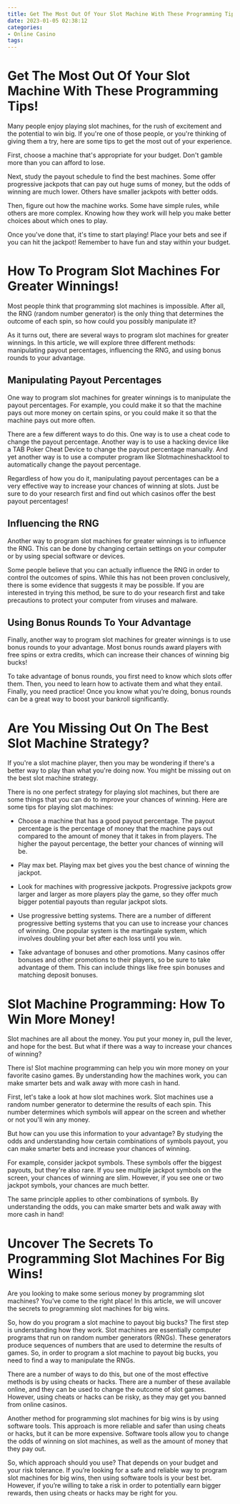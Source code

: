```yaml
---
title: Get The Most Out Of Your Slot Machine With These Programming Tips!
date: 2023-01-05 02:38:12
categories:
- Online Casino
tags:
---
```



#  Get The Most Out Of Your Slot Machine With These Programming Tips!

Many people enjoy playing slot machines, for the rush of excitement and the potential to win big. If you're one of those people, or you're thinking of giving them a try, here are some tips to get the most out of your experience.

First, choose a machine that's appropriate for your budget. Don't gamble more than you can afford to lose.

Next, study the payout schedule to find the best machines. Some offer progressive jackpots that can pay out huge sums of money, but the odds of winning are much lower. Others have smaller jackpots with better odds.

Then, figure out how the machine works. Some have simple rules, while others are more complex. Knowing how they work will help you make better choices about which ones to play.

Once you've done that, it's time to start playing! Place your bets and see if you can hit the jackpot! Remember to have fun and stay within your budget.

#  How To Program Slot Machines For Greater Winnings!

Most people think that programming slot machines is impossible. After all, the RNG (random number generator) is the only thing that determines the outcome of each spin, so how could you possibly manipulate it?

As it turns out, there are several ways to program slot machines for greater winnings. In this article, we will explore three different methods: manipulating payout percentages, influencing the RNG, and using bonus rounds to your advantage.

## Manipulating Payout Percentages

One way to program slot machines for greater winnings is to manipulate the payout percentages. For example, you could make it so that the machine pays out more money on certain spins, or you could make it so that the machine pays out more often.

There are a few different ways to do this. One way is to use a cheat code to change the payout percentage. Another way is to use a hacking device like a TAB Poker Cheat Device to change the payout percentage manually. And yet another way is to use a computer program like Slotmachineshacktool to automatically change the payout percentage.

Regardless of how you do it, manipulating payout percentages can be a very effective way to increase your chances of winning at slots. Just be sure to do your research first and find out which casinos offer the best payout percentages!

## Influencing the RNG

Another way to program slot machines for greater winnings is to influence the RNG. This can be done by changing certain settings on your computer or by using special software or devices.

Some people believe that you can actually influence the RNG in order to control the outcomes of spins. While this has not been proven conclusively, there is some evidence that suggests it may be possible. If you are interested in trying this method, be sure to do your research first and take precautions to protect your computer from viruses and malware.

## Using Bonus Rounds To Your Advantage

Finally, another way to program slot machines for greater winnings is to use bonus rounds to your advantage. Most bonus rounds award players with free spins or extra credits, which can increase their chances of winning big bucks!

To take advantage of bonus rounds, you first need to know which slots offer them. Then, you need to learn how to activate them and what they entail. Finally, you need practice! Once you know what you’re doing, bonus rounds can be a great way to boost your bankroll significantly.

#  Are You Missing Out On The Best Slot Machine Strategy?

If you're a slot machine player, then you may be wondering if there's a better way to play than what you're doing now. You might be missing out on the best slot machine strategy.

There is no one perfect strategy for playing slot machines, but there are some things that you can do to improve your chances of winning. Here are some tips for playing slot machines:

* Choose a machine that has a good payout percentage. The payout percentage is the percentage of money that the machine pays out compared to the amount of money that it takes in from players. The higher the payout percentage, the better your chances of winning will be.

* Play max bet. Playing max bet gives you the best chance of winning the jackpot.

* Look for machines with progressive jackpots. Progressive jackpots grow larger and larger as more players play the game, so they offer much bigger potential payouts than regular jackpot slots.

* Use progressive betting systems. There are a number of different progressive betting systems that you can use to increase your chances of winning. One popular system is the martingale system, which involves doubling your bet after each loss until you win.

* Take advantage of bonuses and other promotions. Many casinos offer bonuses and other promotions to their players, so be sure to take advantage of them. This can include things like free spin bonuses and matching deposit bonuses.

#  Slot Machine Programming: How To Win More Money!

Slot machines are all about the money. You put your money in, pull the lever, and hope for the best. But what if there was a way to increase your chances of winning?

There is! Slot machine programming can help you win more money on your favorite casino games. By understanding how the machines work, you can make smarter bets and walk away with more cash in hand.

First, let's take a look at how slot machines work. Slot machines use a random number generator to determine the results of each spin. This number determines which symbols will appear on the screen and whether or not you'll win any money.

But how can you use this information to your advantage? By studying the odds and understanding how certain combinations of symbols payout, you can make smarter bets and increase your chances of winning.

For example, consider jackpot symbols. These symbols offer the biggest payouts, but they're also rare. If you see multiple jackpot symbols on the screen, your chances of winning are slim. However, if you see one or two jackpot symbols, your chances are much better.

The same principle applies to other combinations of symbols. By understanding the odds, you can make smarter bets and walk away with more cash in hand!

#  Uncover The Secrets To Programming Slot Machines For Big Wins!

Are you looking to make some serious money by programming slot machines? You’ve come to the right place! In this article, we will uncover the secrets to programming slot machines for big wins.

So, how do you program a slot machine to payout big bucks? The first step is understanding how they work. Slot machines are essentially computer programs that run on random number generators (RNGs). These generators produce sequences of numbers that are used to determine the results of games. So, in order to program a slot machine to payout big bucks, you need to find a way to manipulate the RNGs.

There are a number of ways to do this, but one of the most effective methods is by using cheats or hacks. There are a number of these available online, and they can be used to change the outcome of slot games. However, using cheats or hacks can be risky, as they may get you banned from online casinos.

Another method for programming slot machines for big wins is by using software tools. This approach is more reliable and safer than using cheats or hacks, but it can be more expensive. Software tools allow you to change the odds of winning on slot machines, as well as the amount of money that they pay out.

So, which approach should you use? That depends on your budget and your risk tolerance. If you’re looking for a safe and reliable way to program slot machines for big wins, then using software tools is your best bet. However, if you’re willing to take a risk in order to potentially earn bigger rewards, then using cheats or hacks may be right for you.